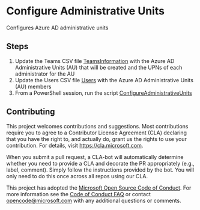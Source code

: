 # Configure Administrative Units

Configures Azure AD administrative units

## Steps

1. Update the Teams CSV file [TeamsInformation](../data/teamsInformation.csv) with the Azure AD Administrative Units (AU) that will be created and the UPNs of each administrator for the AU
2. Update the Users CSV file [Users](../data/users.csv) with the Azure AD Administrative Units (AU) members
2. From a PowerShell session, run the script [ConfigureAdministrativeUnits](../scripts/ConfigureAdministrativeUnits.ps1)

## Contributing

This project welcomes contributions and suggestions. Most contributions require you to agree to a Contributor License Agreement (CLA) declaring that you have the right to, and actually do, grant us the rights to use your contribution. For details, visit https://cla.microsoft.com.

When you submit a pull request, a CLA-bot will automatically determine whether you need to provide a CLA and decorate the PR appropriately (e.g., label, comment). Simply follow the instructions provided by the bot. You will only need to do this once across all repos using our CLA.

This project has adopted the [Microsoft Open Source Code of Conduct](https://opensource.microsoft.com/codeofconduct/). For more information see the [Code of Conduct FAQ](https://opensource.microsoft.com/codeofconduct/faq/) or contact opencode@microsoft.com with any additional questions or comments.